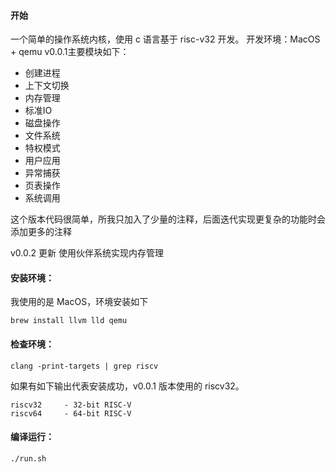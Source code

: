 #### 开始
一个简单的操作系统内核，使用 c 语言基于 risc-v32 开发。
开发环境：MacOS + qemu
v0.0.1主要模块如下：
- 创建进程
- 上下文切换
- 内存管理
- 标准IO
- 磁盘操作
- 文件系统
- 特权模式
- 用户应用
- 异常捕获
- 页表操作
- 系统调用

这个版本代码很简单，所我只加入了少量的注释，后面迭代实现更复杂的功能时会添加更多的注释

v0.0.2 更新
使用伙伴系统实现内存管理

#### 安装环境：
我使用的是 MacOS，环境安装如下
```
brew install llvm lld qemu
```
#### 检查环境：
```
clang -print-targets | grep riscv
```
如果有如下输出代表安装成功，v0.0.1 版本使用的 riscv32。
```
riscv32     - 32-bit RISC-V
riscv64     - 64-bit RISC-V
```

#### 编译运行：
```
./run.sh
```